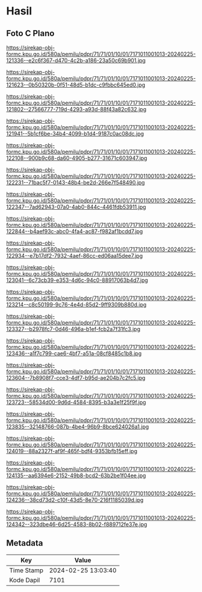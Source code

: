 # Hasil

## Foto C Plano

https://sirekap-obj-formc.kpu.go.id/580a/pemilu/pdpr/71/71/01/10/01/7171011001013-20240225-121336--e2c6f367-d470-4c2b-a186-23a50c69b901.jpg

https://sirekap-obj-formc.kpu.go.id/580a/pemilu/pdpr/71/71/01/10/01/7171011001013-20240225-121623--0b50320b-0f51-48d5-b1dc-c9fbbc645ed0.jpg

https://sirekap-obj-formc.kpu.go.id/580a/pemilu/pdpr/71/71/01/10/01/7171011001013-20240225-121802--27566777-719d-4293-a93d-88f43a82c632.jpg

https://sirekap-obj-formc.kpu.go.id/580a/pemilu/pdpr/71/71/01/10/01/7171011001013-20240225-121941--5b1cf6be-34b4-4099-b1d4-9187c0ac08dc.jpg

https://sirekap-obj-formc.kpu.go.id/580a/pemilu/pdpr/71/71/01/10/01/7171011001013-20240225-122108--900b9c68-da60-4905-b277-31671c603947.jpg

https://sirekap-obj-formc.kpu.go.id/580a/pemilu/pdpr/71/71/01/10/01/7171011001013-20240225-122231--71bac5f7-0143-48b4-be2d-266e7f548490.jpg

https://sirekap-obj-formc.kpu.go.id/580a/pemilu/pdpr/71/71/01/10/01/7171011001013-20240225-122347--7ad62943-07a0-4ab0-844c-4461fdb53911.jpg

https://sirekap-obj-formc.kpu.go.id/580a/pemilu/pdpr/71/71/01/10/01/7171011001013-20240225-122844--b4aef93c-abc0-4fa4-ac87-f982af1bcdd7.jpg

https://sirekap-obj-formc.kpu.go.id/580a/pemilu/pdpr/71/71/01/10/01/7171011001013-20240225-122934--e7b17df2-7932-4aef-86cc-ed06aa15dee7.jpg

https://sirekap-obj-formc.kpu.go.id/580a/pemilu/pdpr/71/71/01/10/01/7171011001013-20240225-123041--6c73cb39-e353-4d6c-94c0-88917063b4d7.jpg

https://sirekap-obj-formc.kpu.go.id/580a/pemilu/pdpr/71/71/01/10/01/7171011001013-20240225-123214--c8c50199-9c76-4e4d-85d2-9ff9309b880d.jpg

https://sirekap-obj-formc.kpu.go.id/580a/pemilu/pdpr/71/71/01/10/01/7171011001013-20240225-123327--b2978fc7-0d46-496a-b1ef-fcb2a7f31fc3.jpg

https://sirekap-obj-formc.kpu.go.id/580a/pemilu/pdpr/71/71/01/10/01/7171011001013-20240225-123436--a1f7c799-cae6-4bf7-a51a-08cf8485c1b8.jpg

https://sirekap-obj-formc.kpu.go.id/580a/pemilu/pdpr/71/71/01/10/01/7171011001013-20240225-123604--7b8908f7-cce3-4df7-b95d-ae204b7c2fc5.jpg

https://sirekap-obj-formc.kpu.go.id/580a/pemilu/pdpr/71/71/01/10/01/7171011001013-20240225-123723--58534d00-9d6d-4584-8395-b3a3e1f25f9f.jpg

https://sirekap-obj-formc.kpu.go.id/580a/pemilu/pdpr/71/71/01/10/01/7171011001013-20240225-123835--32148766-087b-4be4-96b9-8bce624026a1.jpg

https://sirekap-obj-formc.kpu.go.id/580a/pemilu/pdpr/71/71/01/10/01/7171011001013-20240225-124019--88a2327f-af9f-465f-bdf4-9353bfb15eff.jpg

https://sirekap-obj-formc.kpu.go.id/580a/pemilu/pdpr/71/71/01/10/01/7171011001013-20240225-124135--aa6394e6-2152-49b8-bcd2-63b2be1f04ee.jpg

https://sirekap-obj-formc.kpu.go.id/580a/pemilu/pdpr/71/71/01/10/01/7171011001013-20240225-124236--38cd73d2-c10f-43d5-8e70-216f1185039d.jpg

https://sirekap-obj-formc.kpu.go.id/580a/pemilu/pdpr/71/71/01/10/01/7171011001013-20240225-124342--323dbe46-6d25-4583-8b02-f889712fe37e.jpg


## Metadata

| Key        | Value               |
| ---------- | ------------------- |
| Time Stamp | 2024-02-25 13:03:40 |
| Kode Dapil | 7101                |



